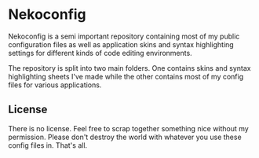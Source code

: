 # Nekoconfig #

Nekoconfig is a semi important repository containing most of my public configuration files as well as application skins and syntax highlighting settings for different kinds of code editing environments.

The repository is split into two main folders. One contains skins and syntax highlighting sheets I've made while the other contains most of my config files for various applications.

## License ##

There is no license. Feel free to scrap together something nice without my permission. Please don't destroy the world with whatever you use these config files in. That's all.
